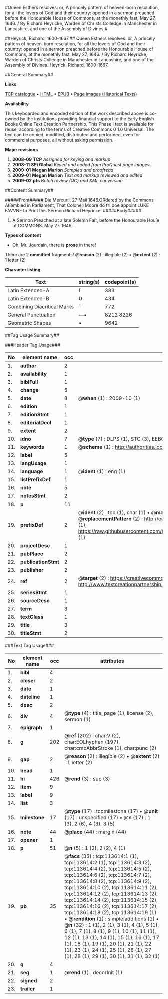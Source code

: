 #Queen Esthers resolves: or, A princely pattern of heaven-born resolution, for all the lovers of God and their country: opened in a sermon preached before the Honourable House of Commons, at the monethly fast, May 27, 1646. / By Richard Heyricke, Warden of Christs Colledge in Manchester in Lancashire, and one of the Assembly of Divines.#

##Heyrick, Richard, 1600-1667.##
Queen Esthers resolves: or, A princely pattern of heaven-born resolution, for all the lovers of God and their country: opened in a sermon preached before the Honourable House of Commons, at the monethly fast, May 27, 1646. / By Richard Heyricke, Warden of Christs Colledge in Manchester in Lancashire, and one of the Assembly of Divines.
Heyrick, Richard, 1600-1667.

##General Summary##

**Links**

[TCP catalogue](http://www.ota.ox.ac.uk/tcp/)  • 
[HTML](http://tei.it.ox.ac.uk/tcp/Texts-HTML/free/A86/A86310.html)  • 
[EPUB](http://tei.it.ox.ac.uk/tcp/Texts-EPUB/free/A86/A86310.epub) • 
[Page images (Historical Texts)](https://data.historicaltexts.jisc.ac.uk/view?pubId=eebo-99861477e&pageId=eebo-99861477e-113614-1)

**Availability**

This keyboarded and encoded edition of the
	       work described above is co-owned by the institutions
	       providing financial support to the Early English Books
	       Online Text Creation Partnership. This Phase I text is
	       available for reuse, according to the terms of Creative
	       Commons 0 1.0 Universal. The text can be copied,
	       modified, distributed and performed, even for
	       commercial purposes, all without asking permission.

**Major revisions**

1. __2008-09__ __TCP__ *Assigned for keying and markup*
1. __2008-11__ __SPi Global__ *Keyed and coded from ProQuest page images*
1. __2009-01__ __Megan Marion__ *Sampled and proofread*
1. __2009-01__ __Megan Marion__ *Text and markup reviewed and edited*
1. __2009-02__ __pfs__ *Batch review (QC) and XML conversion*

##Content Summary##

#####Front#####
Die Mercurii, 27 Maii 1646.ORdered by the Commons Aſſembled in Parliament, That Colonell Moore do frI doe appoint LUKE FAVVNE to Print this Sermon.Richard Heyricke.
#####Body#####

1. A Sermon Preached at a late Solemn Faſt, before the Honourable Houſe of COMMONS. May 27. 1646.

**Types of content**

  * Oh, Mr. Jourdain, there is **prose** in there!

There are 2 **ommitted** fragments! 
 @__reason__ (2) : illegible (2)  •  @__extent__ (2) : 1 letter (2)

**Character listing**


|Text|string(s)|codepoint(s)|
|---|---|---|
|Latin Extended-A|ſ|383|
|Latin Extended-B|Ʋ|434|
|Combining             Diacritical Marks|̄|772|
|General Punctuation|—•|8212 8226|
|Geometric Shapes|▪|9642|

##Tag Usage Summary##

###Header Tag Usage###

|No|element name|occ|attributes|
|---|---|---|---|
|1.|__author__|2||
|2.|__availability__|1||
|3.|__biblFull__|1||
|4.|__change__|5||
|5.|__date__|8| @__when__ (1) : 2009-10 (1)|
|6.|__edition__|1||
|7.|__editionStmt__|1||
|8.|__editorialDecl__|1||
|9.|__extent__|2||
|10.|__idno__|7| @__type__ (7) : DLPS (1), STC (3), EEBO-CITATION (1), PROQUEST (1), VID (1)|
|11.|__keywords__|1| @__scheme__ (1) : http://authorities.loc.gov/ (1)|
|12.|__label__|5||
|13.|__langUsage__|1||
|14.|__language__|1| @__ident__ (1) : eng (1)|
|15.|__listPrefixDef__|1||
|16.|__note__|5||
|17.|__notesStmt__|2||
|18.|__p__|11||
|19.|__prefixDef__|2| @__ident__ (2) : tcp (1), char (1)  •  @__matchPattern__ (2) : ([0-9\-]+):([0-9IVX]+) (1), (.+) (1)  •  @__replacementPattern__ (2) : http://eebo.chadwyck.com/downloadtiff?vid=$1&page=$2 (1), https://raw.githubusercontent.com/textcreationpartnership/Texts/master/tcpchars.xml#$1 (1)|
|20.|__projectDesc__|1||
|21.|__pubPlace__|2||
|22.|__publicationStmt__|2||
|23.|__publisher__|2||
|24.|__ref__|2| @__target__ (2) : https://creativecommons.org/publicdomain/zero/1.0/ (1), http://www.textcreationpartnership.org/docs/. (1)|
|25.|__seriesStmt__|1||
|26.|__sourceDesc__|1||
|27.|__term__|3||
|28.|__textClass__|1||
|29.|__title__|3||
|30.|__titleStmt__|2||


###Text Tag Usage###

|No|element name|occ|attributes|
|---|---|---|---|
|1.|__bibl__|4||
|2.|__closer__|2||
|3.|__date__|1||
|4.|__dateline__|1||
|5.|__desc__|2||
|6.|__div__|4| @__type__ (4) : title_page (1), license (2), sermon (1)|
|7.|__epigraph__|1||
|8.|__g__|202| @__ref__ (202) : char:V (2), char:EOLhyphen (197), char:cmbAbbrStroke (1), char:punc (2)|
|9.|__gap__|2| @__reason__ (2) : illegible (2)  •  @__extent__ (2) : 1 letter (2)|
|10.|__head__|1||
|11.|__hi__|426| @__rend__ (3) : sup (3)|
|12.|__item__|9||
|13.|__label__|9||
|14.|__list__|3||
|15.|__milestone__|17| @__type__ (17) : tcpmilestone (17)  •  @__unit__ (17) : unspecified (17)  •  @__n__ (17) : 1 (3), 2 (6), 4 (3), 3 (5)|
|16.|__note__|44| @__place__ (44) : margin (44)|
|17.|__opener__|1||
|18.|__p__|51| @__n__ (5) : 1 (2), 2 (2), 4 (1)|
|19.|__pb__|35| @__facs__ (35) : tcp:113614:1 (1), tcp:113614:2 (1), tcp:113614:3 (2), tcp:113614:4 (2), tcp:113614:5 (2), tcp:113614:6 (2), tcp:113614:7 (2), tcp:113614:8 (2), tcp:113614:9 (2), tcp:113614:10 (2), tcp:113614:11 (2), tcp:113614:12 (2), tcp:113614:13 (2), tcp:113614:14 (2), tcp:113614:15 (2), tcp:113614:16 (2), tcp:113614:17 (2), tcp:113614:18 (2), tcp:113614:19 (1)  •  @__rendition__ (1) : simple:additions (1)  •  @__n__ (32) : 1 (1), 2 (1), 3 (1), 4 (1), 5 (1), 6 (1), 7 (1), 8 (1), 9 (1), 10 (1), 11 (1), 12 (1), 13 (1), 14 (1), 15 (1), 16 (1), 17 (1), 18 (1), 19 (1), 20 (1), 21 (1), 22 (1), 23 (1), 24 (1), 25 (1), 26 (1), 27 (1), 28 (1), 29 (1), 30 (1), 31 (1), 32 (1)|
|20.|__q__|4||
|21.|__seg__|1| @__rend__ (1) : decorInit (1)|
|22.|__signed__|2||
|23.|__trailer__|1||
